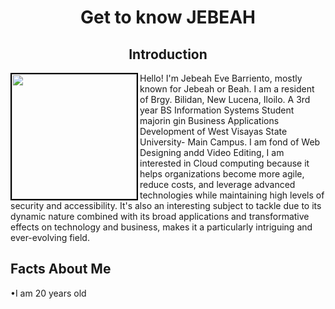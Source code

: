 <center><h1>Get to know JEBEAH</h1></center>

<center><h2><strong>Introduction</strong></h2></center>
<img src="https://lh3.googleusercontent.com/a/ACg8ocJ4FMOqOJHWQv6vsCEUL6s5jVtVKMY-bYNmGTC5ZwH0L1WGuIja=s360-c-no" width="200" align="left" style="border: 2px solid #000"/>

<p>
          <p>Hello! I'm Jebeah Eve Barriento, mostly known for Jebeah or Beah. I am a resident of Brgy. Bilidan, New Lucena, Iloilo. A 3rd year BS Information Systems Student majorin gin Business Applications Development of West Visayas State University- Main Campus. I am fond of Web Designing andd Video Editing, I am interested in Cloud computing because it helps organizations become more agile, reduce costs, and leverage advanced technologies while maintaining high levels of security and accessibility. It's also an interesting subject to tackle due to its dynamic nature combined with its broad applications and transformative effects on technology and business, makes it a particularly intriguing and ever-evolving field.</p>
</p>
  

<h2>Facts About Me</h2>
<p>•I am 20 years old</p>
